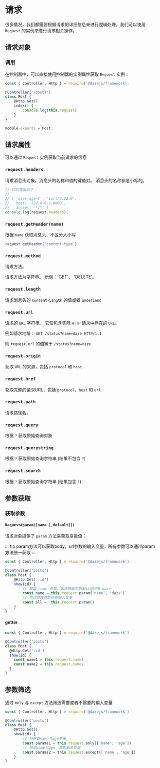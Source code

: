 # 请求
很多情况，我们都需要根据请求的详细信息来进行逻辑处理，我们可以使用 `Request` 的实例来进行请求相关操作。


## 请求对象

### 调用

在控制器中，可以直接使用控制器的实例属性获取 `Request` 实例：
```js {7}
const { Controller, Http } = require('@dazejs/framework);

@Controller('/posts')
class Post {
    @Http.Get()
    index() {
        console.log(this.request)
    }
}

module.exports = Post;
```


## 请求属性

可以通过 `Request` 实例获取当前请求的信息

### `request.headers`

请求消息头对象。消息头的名称和值的键值对。 消息头的名称都是小写的。

```js
// 打印类似以下：
//
// { 'user-agent': 'curl/7.22.0',
//   host: '127.0.0.1:8000',
//   accept: '*/*' }
console.log(request.headers);
```
### `request.getHeader(name)`

根据 `name` 获取消息头，不区分大小写
```js
request.getHeader('content-type')
```

### `request.method`

请求方法。

请求方法为字符串。 示例：'GET'、 'DELETE'。


### `request.length`

请求消息头的 `Content-Length` 的值或者 `undefiend`


### `request.url`

请求的 `URL` 字符串。 它仅包含实际 `HTTP` 请求中存在的 `URL`。

例如请求地址： `GET /status?name=daze HTTP/1.1`

则 `request.url` 的值等于 `/status?name=daze`

### `request.origin`

获取 `URL` 的来源，包括 `protocol` 和 `host`

### `request.href`

获取完整的请求URL，包括 `protocol`，`host` 和 `url`

### `request.path`

请求路径名。


### `request.query`

根据 `?` 获取原始查询对象

### `request.querystring`

根据 `?` 获取原始查询字符串 (结果不包含 `?`)


### `request.search`

根据 `?` 获取原始查询字符串 (结果包含 `?`)


## 参数获取

### 获取参数

#### `Request#param([name [,default]])`
请求对象提供了 `param` 方法来获取变量值：

::: tip
param方法可以获取body，url参数的输入变量，所有参数可以通过param方法统一获取
:::

```js {8,10}
const { Controller, Http } = require('@dazejs/framework')

@Controller('posts')
class Post {
    @Http.Get(':id')
    show(id) {
        // 获取 name 参数，如未获取到则默认返回值 daze
        const name = this.request.param('name', 'daze')
        // 不传参数获取所有输入变量
        const all =  this.request.param()
    }
}
```
#### getter
```js {7,8}
const { Controller, Http } = require('@dazejs/framework')

@Controller('posts')
class Post {
  @Http.Get(':id')
  show(id) {
    const name1 = this.request.name1
    const name2 = this.request.name2
  }
}
```

## 参数筛选

通过 `only` 与 `except` 方法筛选需要或者不需要的输入变量

```js {8,10}
const { Controller, Http } = require('@dazejs/framework')

@Controller('posts')
class Post {
    @Http.Get()
    show(id) {
        // 只获取name与age变量
        const params1 = this.request.only(['name', 'age'])
        // 排除name与age，获取剩余变量
        const params2 = this.request.except(['name', 'age'])
    }
}
```

